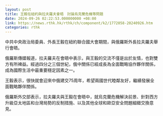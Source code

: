 ```yaml
---
layout: post
title: 王毅在紐約與拉夫羅夫會晤　討論烏克蘭危機等問題
date: 2024-09-26 02:22:53.000000000 +08:00
link: https://news.rthk.hk/rthk/ch/component/k2/1772058-20240926.htm
categories: rthk
---
```


中共中央政治局委員、外長王毅在紐約聯合國大會期間，與俄羅斯外長拉夫羅夫舉行會晤。

俄羅斯傳媒報道，拉夫羅夫在會晤中表示，與王毅的交流不僅是出於友情，也對雙方有所裨益。經過四分之三個世紀，俄中關係已經成長為全面戰略協作夥伴關係，成為國際生活中最重要穩定因素之一。

王毅表示，很快就會迎來中俄建交75周年，希望兩國世代睦鄰友好，繼續發展全面戰略夥伴關係。

俄羅斯外交部表示，拉夫羅夫與王毅在會晤中，就烏克蘭危機解決前景、針對西方升級亞太地區和台灣局勢的反制措施、以及其他全球和歐亞安全問題細緻交換意見。
